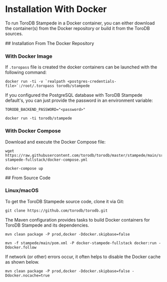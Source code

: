 <h1>Installation With Docker</h1>

To run ToroDB Stampede in a Docker container, you can either download the container(s) from the Docker repository or build it from the ToroDB sources.

## Installation From The Docker Repository

### With Docker Image

If `.toropass` file is created the docker containers can be launched with the following command:

```no-highlight
docker run -ti -v `realpath <postgres-credentials-file>`:/root/.toropass torodb/stampede
```

If you configured the PostgreSQL database with ToroDB Stampede default's, you can just provide the password in an environment variable:

```no-highlight
TORODB_BACKEND_PASSWORD="<password>"

docker run -ti torodb/stampede
```

### With Docker Compose

Download and execute the Docker Compose file:

```no-highlight
wget https://raw.githubusercontent.com/torodb/torodb/master/stampede/main/src/main/dist/docker/compose/torodb-stampede-fullstack/docker-compose.yml

docker-compose up
```

## From Source Code

### Linux/macOS

To get the ToroDB Stampede source code, clone it via Git:

```no-highlight
git clone https://github.com/torodb/torodb.git
```

The Maven configuration provides tasks to build Docker containers for ToroDB Stampede and its dependencies.

```no-highlight
mvn clean package -P prod,docker -Ddocker.skipbase=false

mvn -f stampede/main/pom.xml -P docker-stampede-fullstack docker:run -Ddocker.follow
```
If network (or other) errors occur, it often helps to disable the Docker cache as shown below.

```no-highlight
mvn clean package -P prod,docker -Ddocker.skipbase=false -Ddocker.nocache=true
```
